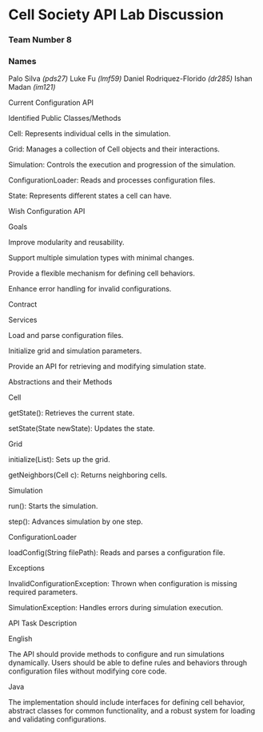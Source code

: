 # Cell Society API Lab Discussion

### Team Number 8

### Names

Palo Silva *(pds27)*
Luke Fu *(lmf59)*
Daniel Rodriquez-Florido *(dr285)*
Ishan Madan *(im121)*

Current Configuration API

Identified Public Classes/Methods

Cell: Represents individual cells in the simulation.

Grid: Manages a collection of Cell objects and their interactions.

Simulation: Controls the execution and progression of the simulation.

ConfigurationLoader: Reads and processes configuration files.

State: Represents different states a cell can have.

Wish Configuration API

Goals

Improve modularity and reusability.

Support multiple simulation types with minimal changes.

Provide a flexible mechanism for defining cell behaviors.

Enhance error handling for invalid configurations.

Contract

Services

Load and parse configuration files.

Initialize grid and simulation parameters.

Provide an API for retrieving and modifying simulation state.

Abstractions and their Methods

Cell

getState(): Retrieves the current state.

setState(State newState): Updates the state.

Grid

initialize(List<Cell>): Sets up the grid.

getNeighbors(Cell c): Returns neighboring cells.

Simulation

run(): Starts the simulation.

step(): Advances simulation by one step.

ConfigurationLoader

loadConfig(String filePath): Reads and parses a configuration file.

Exceptions

InvalidConfigurationException: Thrown when configuration is missing required parameters.

SimulationException: Handles errors during simulation execution.

API Task Description

English

The API should provide methods to configure and run simulations dynamically. Users should be able to
define rules and behaviors through configuration files without modifying core code.

Java

The implementation should include interfaces for defining cell behavior, abstract classes for common
functionality, and a robust system for loading and validating configurations.


